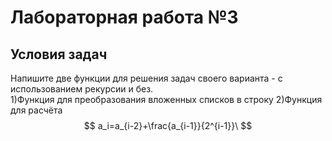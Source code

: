 # Лабораторная работа №3
## Условия задач
Напишите две функции для решения задач своего варианта - с использованием рекурсии и без.\
1)Функция для преобразования вложенных списков в строку
2)Функция для расчёта 
$$
a_i=a_{i-2}+\frac{a_{i-1}}{2^{i-1}}\
$$
